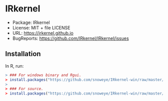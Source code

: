 # IRkernel

* Package: IRkernel
* License: MIT + file LICENSE
* URL: https://irkernel.github.io
* BugReports: https://github.com/IRkernel/IRkernel/issues


## Installation

In R, run:
```r
> ### For windows binary and Rgui.
> install.packages("https://github.com/snoweye/IRkernel-win/raw/master/IRkernel_0.7.1.zip")
>
> ### For source.
> install.packages("https://github.com/snoweye/IRkernel-win/raw/master/IRkernel_0.7.1.tar.gz")

```

